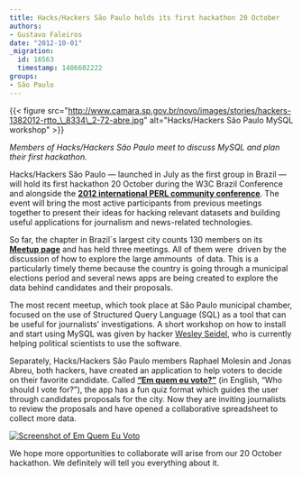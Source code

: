 ```yaml
---
title: Hacks/Hackers São Paulo holds its first hackathon 20 October
authors:
- Gustavo Faleiros
date: "2012-10-01"
_migration:
  id: 16563
  timestamp: 1486602222
groups:
- São Paulo
---
```


{{< figure src="http://www.camara.sp.gov.br/novo/images/stories/hackers-1382012-rtto_\_8334\_2-72-abre.jpg" alt="Hacks/Hackers São Paulo MySQL workshop" >}}

_Members of Hacks/Hackers São Paulo meet to discuss MySQL and plan their first hackathon._

Hacks/Hackers São Paulo &mdash; launched in July as the first group in Brazil &mdash; will hold its first hackathon 20 October during the W3C Brazil Conference and alongside the **[2012 international PERL community conference][1]**. The event will bring the most active participants from previous meetings together to present their ideas for hacking relevant datasets and building useful applications for journalism and news-related technologies.

So far, the chapter in Brazil´s largest city counts 130 members on its **[Meetup page][2]** and has held three meetings. All of them were  driven by the discussion of how to explore the large ammounts  of data. This is a particularly timely theme because the country is going through a municipal elections period and several news apps are being created to explore the data behind candidates and their proposals.

The most recent meetup, which took place at São Paulo municipal chamber, focused on the use of Structured Query Language (SQL) as a tool that can be useful for journalists&#8217; investigations. A short workshop on how to install and start using MySQL was given by hacker [Wesley Seidel][3], who is currently helping political scientists to use the software.

Separately, Hacks/Hackers São Paulo members Raphael Molesin and Jonas Abreu, both hackers, have created an application to help voters to decide on their favorite candidate. Called **[&#8220;Em quem eu voto?&#8221;][4]** (in English, &#8220;Who should I vote for?&#8221;), the app has a fun quiz format which guides the user through candidates proposals for the city. Now they are inviting journalists to review the proposals and have opened a collaborative spreadsheet to collect more data.

[![][5]][6]

We hope more opportunities to collaborate will arise from our 20 October hackathon. We definitely will tell you everything about it.

 [1]: http://yapcbrasil.org.br/2012/
 [2]: http://www.meetup.com/Hacks-Hackers-Sao-Paulo/
 [3]: http://twitter.com/wseidel
 [4]: http://www.emquemeuvoto.com.br/
 [5]: /content-images/blog/2012/10/Screen-Shot-2012-10-01-at-11.14.47-AM.png "Screenshot of Em Quem Eu Voto"
 [6]: http://www.emquemeuvoto.com.br